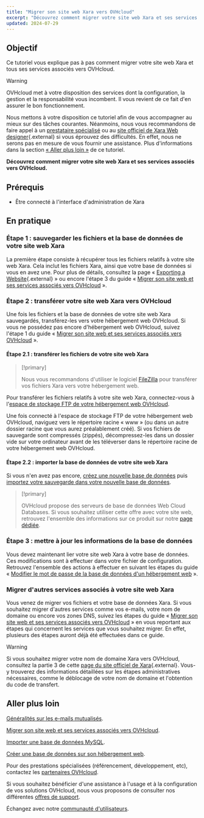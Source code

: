 ```yaml
---
title: "Migrer son site web Xara vers OVHcloud"
excerpt: "Découvrez comment migrer votre site web Xara et ses services associés vers OVHcloud"
updated: 2024-07-29
---
```


## Objectif

Ce tutoriel vous explique pas à pas comment migrer votre site web Xara et tous ses services associés vers OVHcloud.

> [!warning]
>
> OVHcloud met à votre disposition des services dont la configuration, la gestion et la responsabilité vous incombent. Il vous revient de ce fait d'en assurer le bon fonctionnement.
> 
> Nous mettons à votre disposition ce tutoriel afin de vous accompagner au mieux sur des tâches courantes. Néanmoins, nous vous recommandons de faire appel à un [prestataire spécialisé](/links/partner) ou au [site officiel de Xara Web designer](https://www.xara.com/webdesigner-plus/){.external} si vous éprouvez des difficultés. En effet, nous ne serons pas en mesure de vous fournir une assistance. Plus d'informations dans la section [« Aller plus loin »](#go-further) de ce tutoriel.
>

**Découvrez comment migrer votre site web Xara et ses services associés vers OVHcloud.**

## Prérequis

- Être connecté à l'interface d'administration de Xara

## En pratique

### Étape 1 : sauvegarder les fichiers et la base de données de votre site web Xara

La première étape consiste à récupérer tous les fichiers relatifs à votre site web Xara. Cela inclut les fichiers Xara, ainsi que votre base de données si vous en avez une. Pour plus de détails, consultez la page « [Exporting a Website](https://webdesigner.xara.com/bhavtest/test1/xara_desktop/product_support/web_features/exporting_website.html?rhhlterm=website){.external} » ou encore l'étape 3 du guide « [Migrer son site web et ses services associés vers OVHcloud](/pages/web_cloud/web_hosting/hosting_migrating_to_ovh) ».

### Étape 2 : transférer votre site web Xara vers OVHcloud

Une fois les fichiers et la base de données de votre site web Xara sauvegardés, transférez-les vers votre hébergement web OVHcloud. Si vous ne possédez pas encore d'hébergement web OVHcloud, suivez l'étape 1 du guide « [Migrer son site web et ses services associés vers OVHcloud](/pages/web_cloud/web_hosting/hosting_migrating_to_ovh) ».

#### Étape 2.1 : transférer les fichiers de votre site web Xara

> [!primary]
>
> Nous vous recommandons d'utiliser le logiciel [FileZilla](/pages/web_cloud/web_hosting/ftp_filezilla_user_guide) pour transférer vos fichiers Xara vers votre hébergement web.
>

Pour transférer les fichiers relatifs à votre site web Xara, connectez-vous  à l'[espace de stockage FTP de votre hébergement web OVHcloud](/pages/web_cloud/web_hosting/ftp_connection).

Une fois connecté à l'espace de stockage FTP de votre hébergement web OVHcloud, naviguez vers le répertoire racine « www » (ou dans un autre dossier racine que vous aurez préalablement créé). Si vos fichiers de sauvegarde sont compressés (zippés), décompressez-les dans un dossier vide sur votre ordinateur avant de les téléverser dans le répertoire racine de votre hébergement web OVHcloud.

#### Étape 2.2 : importer la base de données de votre site web Xara

Si vous n'en avez pas encore, [créez une nouvelle base de données](/pages/web_cloud/web_hosting/sql_create_database) puis [importez votre sauvegarde dans votre nouvelle base de données](/pages/web_cloud/web_hosting/sql_importing_mysql_database).

> [!primary]
>
> OVHcloud propose des serveurs de base de données Web Cloud Databases. Si vous souhaitez utiliser cette offre avec votre site web, retrouvez l'ensemble des informations sur ce produit sur notre [page dédiée](/links/web/databases).
>

### Étape 3 : mettre à jour les informations de la base de données

Vous devez maintenant lier votre site web Xara à votre base de données. Ces modifications sont à effectuer dans votre fichier de configuration. Retrouvez l'ensemble des actions à effectuer en suivant les étapes du guide « [Modifier le mot de passe de la base de données d'un hébergement web](/pages/web_cloud/web_hosting/sql_change_password) ».

### Migrer d'autres services associés à votre site web Xara

Vous venez de migrer vos fichiers et votre base de données Xara. Si vous souhaitez migrer d'autres services comme vos e-mails, votre nom de domaine ou encore vos zones DNS, suivez les étapes du guide « [Migrer son site web et ses services associés vers OVHcloud](/pages/web_cloud/web_hosting/hosting_migrating_to_ovh) » en vous reportant aux étapes qui concernent les services que vous souhaitez migrer. En effet, plusieurs des étapes auront déjà été effectuées dans ce guide.

> [!warning]
>
> Si vous souhaitez migrer votre nom de domaine Xara vers OVHcloud, consultez la partie 3 de cette [page du site officiel de Xara](https://www.xara-online.com/fr/domaines-faq.152.html){.external}. Vous-y trouverez des informations détaillées sur les étapes administratives nécessaires, comme le déblocage de votre nom de domaine et l'obtention du code de transfert.
>

## Aller plus loin <a name="go-further"></a>

[Généralités sur les e-mails mutualisés](/pages/web_cloud/email_and_collaborative_solutions/mx_plan/email_generalities).

[Migrer son site web et ses services associés vers OVHcloud](/pages/web_cloud/web_hosting/hosting_migrating_to_ovh).

[Importer une base de données MySQL](/pages/web_cloud/web_hosting/sql_importing_mysql_database).

[Créer une base de données sur son hébergement web](/pages/web_cloud/web_hosting/sql_create_database).

Pour des prestations spécialisées (référencement, développement, etc), contactez les [partenaires OVHcloud](/links/partner).

Si vous souhaitez bénéficier d'une assistance à l'usage et à la configuration de vos solutions OVHcloud, nous vous proposons de consulter nos différentes [offres de support](/links/support).

Échangez avec notre [communauté d'utilisateurs](/links/community).